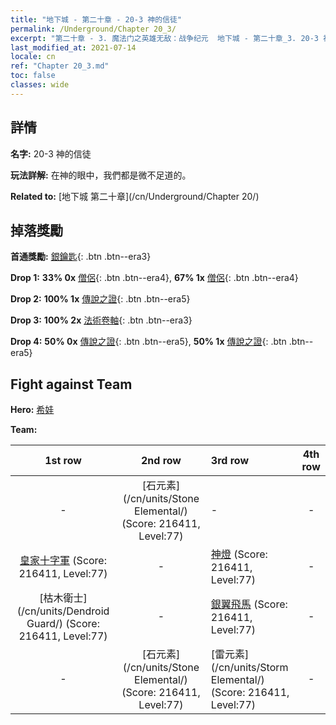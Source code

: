```yaml
---
title: "地下城 - 第二十章 - 20-3 神的信徒"
permalink: /Underground/Chapter 20_3/
excerpt: "第二十章 - 3. 魔法门之英雄无敌：战争纪元  地下城 - 第二十章_3. 20-3 神的信徒"
last_modified_at: 2021-07-14
locale: cn
ref: "Chapter 20_3.md"
toc: false
classes: wide
---
```


## 詳情

 **名字:** 20-3 神的信徒

 **玩法詳解:**       在神的眼中，我們都是微不足道的。

 **Related to:** [地下城 第二十章](/cn/Underground/Chapter 20/)

## 掉落獎勵

 **首通獎勵:** [銀鑰匙](/cn/Items/con_693/){: .btn .btn--era3}

 **Drop 1:** **33% 0x** [僧侶](/cn/Items/unt_194/){: .btn .btn--era4}, **67% 1x** [僧侶](/cn/Items/unt_194/){: .btn .btn--era4}

 **Drop 2:** **100% 1x** [傳說之證](/cn/Items/mat_81/){: .btn .btn--era5}

 **Drop 3:** **100% 2x** [法術卷軸](/cn/Items/con_694/){: .btn .btn--era3}

 **Drop 4:** **50% 0x** [傳說之證](/cn/Items/mat_74/){: .btn .btn--era5}, **50% 1x** [傳說之證](/cn/Items/mat_74/){: .btn .btn--era5}


## Fight against Team
 **Hero:** [希娃](/cn/heroes/Shiva/)

 **Team:**


  | 1st row | 2nd row | 3rd row | 4th row |
  |:----:|:----:|:----|:----:|
  | - | [石元素](/cn/units/Stone Elemental/) (Score: 216411, Level:77)  | - | - |
  | [皇家十字軍](/cn/units/Swordsman/) (Score: 216411, Level:77)  | - | [神燈](/cn/units/Genie/) (Score: 216411, Level:77)  | - |
  | [枯木衛士](/cn/units/Dendroid Guard/) (Score: 216411, Level:77)  | - | [銀翼飛馬](/cn/units/Pegasus/) (Score: 216411, Level:77)  | - |
  | - | [石元素](/cn/units/Stone Elemental/) (Score: 216411, Level:77)  | [雷元素](/cn/units/Storm Elemental/) (Score: 216411, Level:77)  | - |


